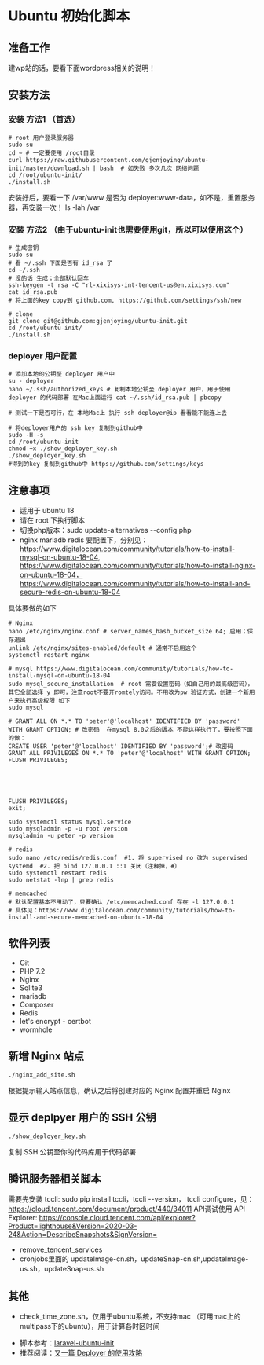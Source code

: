 # Ubuntu 初始化脚本

## 准备工作
建wp站的话，要看下面wordpress相关的说明！

## 安装方法
### 安装 方法1 （首选）
```
# root 用户登录服务器
sudo su
cd ~ # 一定要使用 /root目录
curl https://raw.githubusercontent.com/gjenjoying/ubuntu-init/master/download.sh | bash  # 如失败 多次几次 网络问题
cd /root/ubuntu-init/
./install.sh
```
安装好后，要看一下 /var/www 是否为 deployer:www-data，如不是，重置服务器，再安装一次！
ls -lah /var

### 安装 方法2 （由于ubuntu-init也需要使用git，所以可以使用这个）

```
# 生成密钥
sudo su
# 看 ~/.ssh 下面是否有 id_rsa 了
cd ~/.ssh 
# 没的话 生成；全部默认回车
ssh-keygen -t rsa -C "rl-xixisys-int-tencent-us@en.xixisys.com"
cat id_rsa.pub
# 将上面的key copy到 github.com, https://github.com/settings/ssh/new

# clone
git clone git@github.com:gjenjoying/ubuntu-init.git 
cd /root/ubuntu-init/
./install.sh
```


### deployer 用户配置

```
# 添加本地的公钥至 deployer 用户中
su - deployer
nano ~/.ssh/authorized_keys # 复制本地公钥至 deployer 用户，用于使用 deployer 的代码部署 在Mac上面运行 cat ~/.ssh/id_rsa.pub | pbcopy

# 测试一下是否可行，在 本地Mac上 执行 ssh deployer@ip 看看能不能连上去

# 将deployer用户的 ssh key 复制到github中
sudo -H -s
cd /root/ubuntu-init
chmod +x ./show_deployer_key.sh
./show_deployer_key.sh
#得到的key 复制到github中 https://github.com/settings/keys
```

## 注意事项

* 适用于 ubuntu 18
* 请在 root 下执行脚本
* 切换php版本：sudo update-alternatives --config php
* nginx mariadb redis 要配置下，分别见：https://www.digitalocean.com/community/tutorials/how-to-install-mysql-on-ubuntu-18-04, https://www.digitalocean.com/community/tutorials/how-to-install-nginx-on-ubuntu-18-04， https://www.digitalocean.com/community/tutorials/how-to-install-and-secure-redis-on-ubuntu-18-04

具体要做的如下
```
# Nginx
nano /etc/nginx/nginx.conf # server_names_hash_bucket_size 64; 启用；保存退出
unlink /etc/nginx/sites-enabled/default # 通常不启用这个
systemctl restart nginx

# mysql https://www.digitalocean.com/community/tutorials/how-to-install-mysql-on-ubuntu-18-04
sudo mysql_secure_installation  # root 需要设置密码（如自己用的最高级密码），其它全部选择 y 即可，注意root不要开romtely访问。不用改为pw 验证方式，创建一个新用户来执行高级权限 如下
sudo mysql

# GRANT ALL ON *.* TO 'peter'@'localhost' IDENTIFIED BY 'password' WITH GRANT OPTION; # 改密码  在mysql 8.0之后的版本 不能这样执行了，要按照下面的做：
CREATE USER 'peter'@'localhost' IDENTIFIED BY 'password';# 改密码
GRANT ALL PRIVILEGES ON *.* TO 'peter'@'localhost' WITH GRANT OPTION;
FLUSH PRIVILEGES;





FLUSH PRIVILEGES;
exit;

sudo systemctl status mysql.service
sudo mysqladmin -p -u root version
mysqladmin -u peter -p version

# redis
sudo nano /etc/redis/redis.conf  #1. 将 supervised no 改为 supervised systemd  #2. 把 bind 127.0.0.1 ::1 关闭（注释掉，#） 
sudo systemctl restart redis
sudo netstat -lnp | grep redis

# memcached
# 默认配置基本不用动了，只要确认 /etc/memcached.conf 存在 -l 127.0.0.1
# 具体见：https://www.digitalocean.com/community/tutorials/how-to-install-and-secure-memcached-on-ubuntu-18-04
```


## 软件列表

* Git
* PHP 7.2
* Nginx
* Sqlite3
* mariadb
* Composer
* Redis
* let's encrypt - certbot
* wormhole

## 新增 Nginx 站点

```
./nginx_add_site.sh
```

根据提示输入站点信息，确认之后将创建对应的 Nginx 配置并重启 Nginx

## 显示 deplpyer 用户的 SSH 公钥

```
./show_deployer_key.sh
```

复制 SSH 公钥至你的代码库用于代码部署

## 腾讯服务器相关脚本
需要先安装 tccli: sudo pip install tccli，tccli --version， tccli configure，见：https://cloud.tencent.com/document/product/440/34011 
API调试使用 API Explorer: https://console.cloud.tencent.com/api/explorer?Product=lighthouse&Version=2020-03-24&Action=DescribeSnapshots&SignVersion=
- remove_tencent_services
- cronjobs里面的 updateImage-cn.sh，updateSnap-cn.sh,updateImage-us.sh，updateSnap-us.sh

## 其他
- check_time_zone.sh，仅用于ubuntu系统，不支持mac （可用mac上的multipass下的ubuntu），用于计算各时区时间

* 脚本参考：[laravel-ubuntu-init](https://github.com/summerblue/laravel-ubuntu-init)
* 推荐阅读：[又一篇 Deployer 的使用攻略](https://overtrue.me/articles/2018/06/deployer-guide.html)
